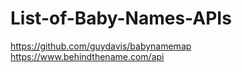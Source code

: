 # List-of-Baby-Names-APIs

https://github.com/guydavis/babynamemap
https://www.behindthename.com/api
